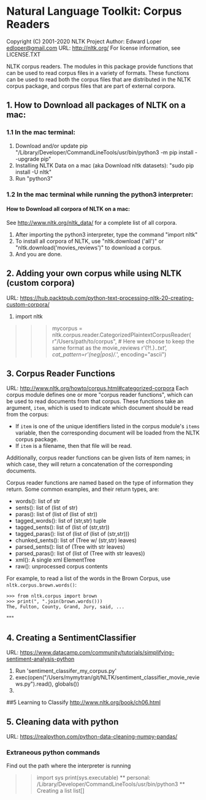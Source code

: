 # Natural Language Toolkit: Corpus Readers

Copyright (C) 2001-2020 NLTK Project
Author: Edward Loper <edloper@gmail.com>
URL: <http://nltk.org/>
For license information, see LICENSE.TXT

NLTK corpus readers.  The modules in this package provide functions
that can be used to read corpus files in a variety of formats.  These
functions can be used to read both the corpus files that are
distributed in the NLTK corpus package, and corpus files that are part
of external corpora.

## 1. How to Download **all** packages of NLTK on a mac:
### 1.1 In the mac terminal:
1. Download and/or update pip "/Library/Developer/CommandLineTools/usr/bin/python3 -m pip install --upgrade pip"
2. Installing NLTK Data on a mac (aka Download nltk datasets): "sudo pip install -U nltk"
3. Run "python3"
### 1.2 In the mac terminal while running the python3 interpreter:
#### How to Download **all** corpora of NLTK on a mac:
See http://www.nltk.org/nltk_data/ for a complete list of all corpora.
1. After importing the python3 interpreter, type the command "import nltk"
2. To install all corpora of NLTK, use "nltk.download ('all')" or "nltk.download('movies_reviews')" to download a corpus.
3. And you are done.

## 2. Adding your own corpus while using NLTK (custom corpora)
URL: https://hub.packtpub.com/python-text-processing-nltk-20-creating-custom-corpora/
1. import nltk
>>> mycorpus = nltk.corpus.reader.CategorizedPlaintextCorpusReader(
>>>        r"/Users/path/to/corpus", # Here we choose to keep the same format as the movie_reviews
>>>          r'(?!\.).*\.txt', 
>>>          cat_pattern=r'(neg|pos)/.*',
>>>       encoding="ascii") 

## 3. Corpus Reader Functions
URL: http://www.nltk.org/howto/corpus.html#categorized-corpora
Each corpus module defines one or more "corpus reader functions",
which can be used to read documents from that corpus.  These functions
take an argument, ``item``, which is used to indicate which document
should be read from the corpus:

- If ``item`` is one of the unique identifiers listed in the corpus
  module's ``items`` variable, then the corresponding document will
  be loaded from the NLTK corpus package.
- If ``item`` is a filename, then that file will be read.

Additionally, corpus reader functions can be given lists of item
names; in which case, they will return a concatenation of the
corresponding documents.

Corpus reader functions are named based on the type of information
they return.  Some common examples, and their return types, are:

- words(): list of str
- sents(): list of (list of str)
- paras(): list of (list of (list of str))
- tagged_words(): list of (str,str) tuple
- tagged_sents(): list of (list of (str,str))
- tagged_paras(): list of (list of (list of (str,str)))
- chunked_sents(): list of (Tree w/ (str,str) leaves)
- parsed_sents(): list of (Tree with str leaves)
- parsed_paras(): list of (list of (Tree with str leaves))
- xml(): A single xml ElementTree
- raw(): unprocessed corpus contents

For example, to read a list of the words in the Brown Corpus, use
``nltk.corpus.brown.words()``:

    >>> from nltk.corpus import brown
    >>> print(", ".join(brown.words()))
    The, Fulton, County, Grand, Jury, said, ...

"""

## 4. Creating a SentimentClassifier
URL: https://www.datacamp.com/community/tutorials/simplifying-sentiment-analysis-python

1. Run 'sentiment_classifer_my_corpus.py'
2. exec(open("/Users/mymytran/git/NLTK/sentiment_classifier_movie_reviews.py").read(), globals())
2. 
##5 Learning to Classify
http://www.nltk.org/book/ch06.html

## 5. Cleaning data with python
URL: https://realpython.com/python-data-cleaning-numpy-pandas/

### Extraneous python commands
Find out the path where the interpreter is running
>> import sys
>> print(sys.executable)
** personal: /Library/Developer/CommandLineTools/usr/bin/python3 **
Creating a list
>> list[]

